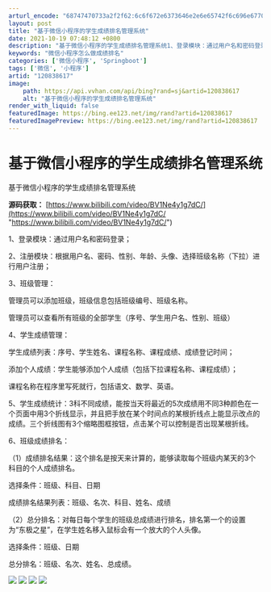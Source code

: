 ```yaml
---
arturl_encode: "68747470733a2f2f62:6c6f672e6373646e2e6e65742f6c696e6770616f313638382f:61727469636c652f64657461696c732f313230383338363137"
layout: post
title: "基于微信小程序的学生成绩排名管理系统"
date: 2021-10-19 07:48:12 +0800
description: "基于微信小程序的学生成绩排名管理系统1、登录模块：通过用户名和密码登录；2、注册模块：根据用户名、密"
keywords: "微信小程序怎么做成绩排名"
categories: ['微信小程序', 'Springboot']
tags: ['微信', '小程序']
artid: "120838617"
image:
    path: https://api.vvhan.com/api/bing?rand=sj&artid=120838617
    alt: "基于微信小程序的学生成绩排名管理系统"
render_with_liquid: false
featuredImage: https://bing.ee123.net/img/rand?artid=120838617
featuredImagePreview: https://bing.ee123.net/img/rand?artid=120838617
---
```


# 基于微信小程序的学生成绩排名管理系统

基于微信小程序的学生成绩排名管理系统

**源码获取：**
[https://www.bilibili.com/video/BV1Ne4y1g7dC/](https://www.bilibili.com/video/BV1Ne4y1g7dC/ "https://www.bilibili.com/video/BV1Ne4y1g7dC/")

1、登录模块：通过用户名和密码登录；
  
2、注册模块：根据用户名、密码、性别、年龄、头像、选择班级名称（下拉）进行用户注册；
  
3、班级管理：
  
管理员可以添加班级，班级信息包括班级编号、班级名称。
  
管理员可以查看所有班级的全部学生（序号、学生用户名、性别、班级）
  
4、学生成绩管理：
  
学生成绩列表：序号、学生姓名、课程名称、课程成绩、成绩登记时间；
  
添加个人成绩：学生能够添加个人成绩（包括下拉课程名称、课程成绩）；
  
课程名称在程序里写死就行，包括语文、数学、英语。
  
5、学生成绩统计：3科不同成绩，能按当天将最近的5次成绩用不同3种颜色在一个页面中用3个折线显示，并且把手放在某个时间点的某根折线点上能显示改点的成绩。三个折线图有3个缩略图框按钮，点击某个可以控制是否出现某根折线。
  
6、班级成绩排名：
  
（1）成绩排名结果：这个排名是按天来计算的，能够读取每个班级内某天的3个科目的个人成绩排名。
  
选择条件：班级、科目、日期
  
成绩排名结果列表：班级、名次、科目、姓名、成绩
  
（2）总分排名：对每日每个学生的班级总成绩进行排名，排名第一个的设置为“东极之星”，在学生姓名移入鼠标会有一个放大的个人头像。
  
选择条件：班级、日期
  
总分排名：班级、名次、姓名、总成绩。

![](https://i-blog.csdnimg.cn/blog_migrate/3a8cb55b9aef58f8b4ff1ded583a96c5.png)
![](https://i-blog.csdnimg.cn/blog_migrate/4dde165a59dc05d823ae1f1817bdc986.png)
![](https://i-blog.csdnimg.cn/blog_migrate/e916c735e0c31a6011018cf4f1bdafd3.png)
![](https://i-blog.csdnimg.cn/blog_migrate/7611aa755db96813c73a699fbdbe58f5.png)